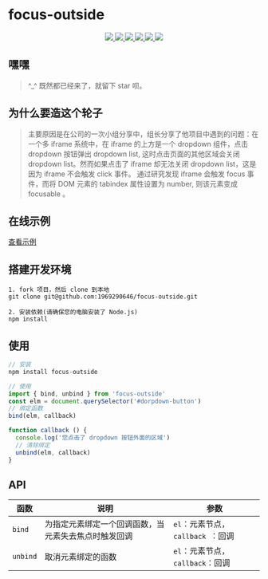 # focus-outside

<p align="center">
  <a href="http://img.shields.io/travis/txs1992/focus-outside.svg">
    <img src="http://img.shields.io/travis/txs1992/focus-outside.svg" />
  </a>
  <a href="https://img.shields.io/npm/dt/focus-outside.svg">
    <img src="https://img.shields.io/npm/dt/focus-outside.svg" />
  </a>
  <a href="https://img.shields.io/npm/dm/focus-outside.svg">
    <img src="https://img.shields.io/npm/dm/focus-outside.svg" />
  </a>
  <a href="https://img.shields.io/npm/v/focus-outside.svg">
    <img src="https://img.shields.io/npm/v/focus-outside.svg" />
  </a>
  <a href="https://img.shields.io/npm/l/focus-outside.svg">
    <img src="https://img.shields.io/npm/l/focus-outside.svg" />
  </a>
  <a href="https://img.shields.io/node/v/passport.svg">
    <img src="https://img.shields.io/node/v/passport.svg" />
  </a>
</p>

## 嘿嘿
> ^_^ 既然都已经来了，就留下 star 呗。

## 为什么要造这个轮子
> 主要原因是在公司的一次小组分享中，组长分享了他项目中遇到的问题：在一个多 iframe 系统中，在 iframe 的上方是一个 dropdown 组件，点击 dropdown 按钮弹出 dropdown list, 这时点击页面的其他区域会关闭 dropdown list。然而如果点击了 iframe 却无法关闭 dropdown list，这是因为 iframe 不会触发 click 事件。 通过研究发现 iframe 会触发 focus 事件，而将 DOM 元素的 tabindex 属性设置为 number, 则该元素变成 focusable 。

## 在线示例
[查看示例](https://jsfiddle.net/_MT_/eywraw8t/25950/)

## 搭建开发环境

```shell
1. fork 项目，然后 clone 到本地
git clone git@github.com:1969290646/focus-outside.git

2. 安装依赖(请确保您的电脑安装了 Node.js)
npm install
```

## 使用

```javascript
// 安装
npm install focus-outside

// 使用
import { bind, unbind } from 'focus-outside'
const elm = document.querySelector('#dorpdown-button')
// 绑定函数
bind(elm, callback)

function callback () {
  console.log('您点击了 dropdown 按钮外面的区域')
  // 清除绑定
  unbind(elm, callback)
}
```

## API

| 函数  | 说明 | 参数 |
| ---  | ---  | --- |
| `bind ` | 为指定元素绑定一个回调函数，当元素失去焦点时触发回调 | `el`：元素节点，`callback `：回调 |
| `unbind` | 取消元素绑定的函数 | `el`：元素节点，`callback`：回调 |
